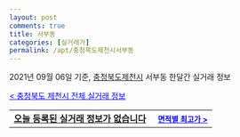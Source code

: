 ```yaml
---
layout: post
comments: true
title: 서부동
categories: [실거래가]
permalink: /apt/충청북도제천시서부동
---
```


2021년 09월 06일 기준, <a href="/apt/충청북도제천시">충청북도제천시</a> 서부동 한달간 실거래 정보

<a style="color: blue;" href="/apt/충청북도제천시">< 충청북도 제천시 전체 실거래 정보</a>
<!---- start ---->
<table>
  <tr>
    <td colspan="4" style="font-weight: bold;"><a href="/apt/충청북도제천시서부동{name_without_space}">오늘 등록된 실거래 정보가 없습니다</a> &nbsp;&nbsp;&nbsp; <a style="color: blue; font-size: smaller;" href="/apt/충청북도제천시서부동{name_without_space}">면적별 최고가 ></a></td>
  </tr>
    
</table>
<!---- end ---->
    